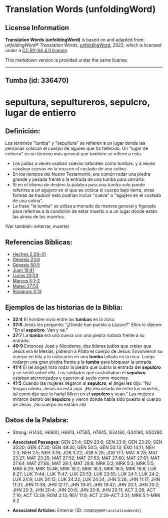 # Translation Words (unfoldingWord)

## License Information

**Translation Words (unfoldingWord)** is based on and adapted from: _unfoldingWord® Translation Words_, [unfoldingWord](https://unfoldingword.org/utw), 2022, which is licensed under a [CC BY-SA 4.0 license](https://creativecommons.org/licenses/by-sa/4.0/legalcode.en).

This markdown version is provided under the same license.



--------------------------------

## Tumba (id: 336470)

sepultura, sepultureros, sepulcro, lugar de entierro
====================================================

Definición:
-----------

Los términos "tumba" y "sepultura" se refieren a un lugar donde las personas colocan el cuerpo de alguien que ha fallecido. Un "lugar de entierro" es un término más general que también se refiere a esto.

* Los judíos a veces usaban cuevas naturales como tumbas, y a veces cavaban cuevas en la roca en el costado de una colina.
* En los tiempos del Nuevo Testamento, era común rodar una piedra grande y pesada frente a la entrada de una tumba para cerrarla.
* Si en el idioma de destino la palabra para una tumba solo puede referirse a un agujero en el que se coloca el cuerpo bajo tierra, otras formas de traducir esto podrían incluir "cueva" o "agujero en el costado de una colina".
* La frase "la tumba" se utiliza a menudo de manera general y figurada para referirse a la condición de estar muerto o a un lugar donde están las almas de los muertos.

(Ver también: enterrar, muerte)

Referencias Bíblicas:
---------------------

* [Hechos 2:29–31](https://ref.ly/Acts2:29-Acts2:31)
* [Génesis 23:6](https://ref.ly/Gen23:6)
* [Génesis 50:5](https://ref.ly/Gen50:5)
* [Juan 19:41](https://ref.ly/John19:41)
* [Lucas 23:53](https://ref.ly/Luke23:53)
* [Marcos 5:1–2](https://ref.ly/Mark5:1-Mark5:2)
* [Mateo 27:53](https://ref.ly/Matt27:53)
* [Romanos 3:13](https://ref.ly/Rom3:13)

Ejemplos de las historias de la Biblia:
---------------------------------------

* **32:4** El hombre vivía entre las **tumbas** en la zona.
* **37:6** Jesús les preguntó: “¿Dónde han puesto a Lázaro?” Ellos le dijeron: “En el **sepulcro**. Ven y ve.”
* **37:7** La **tumba** era una cueva con una piedra rodada frente a su entrada.
* **40:9** Entonces José y Nicodemo, dos líderes judíos que creían que Jesús era el Mesías, pidieron a Pilato el cuerpo de Jesús. Envolvieron su cuerpo en tela y lo colocaron en una **tumba** tallada en la roca. Luego rodaron una gran piedra frente a la **tumba** para bloquear la entrada.
* **41:4** Él (el ángel) hizo rodar la piedra que cubría la entrada del **sepulcro** y se sentó sobre ella. Los soldados que custodiaban el **sepulcro** estaban aterrorizados y cayeron al suelo como muertos.
* **41:5** Cuando las mujeres llegaron al **sepulcro**, el ángel les dijo: “No tengan miedo. Jesús no está aquí. ¡Ha resucitado de entre los muertos, tal como dijo que lo haría! Miren en el **sepulcro** y vean.” Las mujeres miraron dentro del **sepulcro** y vieron donde había sido puesto el cuerpo de Jesús. ¡Su cuerpo no estaba allí!

Datos de la Palabra:
--------------------

* Strong: H1430, H6900, H6913, H7585, H7845, G34180, G34190, G50280

* **Associated Passages:** GEN 23:4; GEN 23:6; GEN 23:9; GEN 23:20; GEN 35:20; GEN 47:30; GEN 49:30; GEN 50:5; GEN 50:13; EXO 14:11; NEH 2:3; NEH 2:5; NEH 3:16; JOB 3:22; JOB 5:26; JOB 17:1; MAT 8:28; MAT 23:27; MAT 23:29; MAT 27:52; MAT 27:53; MAT 27:60; MAT 27:61; MAT 27:64; MAT 27:66; MAT 28:1; MAT 28:8; MRK 5:2; MRK 5:3; MRK 5:5; MRK 6:29; MRK 15:46; MRK 16:2; MRK 16:3; MRK 16:5; MRK 16:8; LUK 8:27; LUK 11:44; LUK 11:47; LUK 23:53; LUK 23:55; LUK 24:1; LUK 24:2; LUK 24:9; LUK 24:12; LUK 24:22; LUK 24:24; JHN 5:28; JHN 11:17; JHN 11:31; JHN 11:38; JHN 12:17; JHN 19:41; JHN 19:42; JHN 20:1; JHN 20:2; JHN 20:3; JHN 20:4; JHN 20:6; JHN 20:8; JHN 20:11; ACT 2:29; ACT 7:16; ACT 13:29; ROM 3:13; REV 11:9; ACT 2:29–ACT 2:31; MRK 5:1–MRK 5:2
* **Associated Articles:** Enterrar (ID: `335802@UWTranslationWords`)

